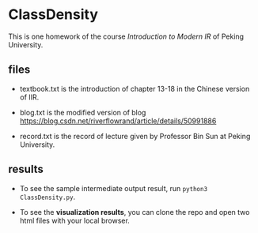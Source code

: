 # ClassDensity
This is one homework of the course *Introduction to Modern IR* of Peking University.

## files

* textbook.txt is the introduction of chapter 13-18 in the Chinese version of IIR.

* blog.txt is the modified version of blog https://blog.csdn.net/riverflowrand/article/details/50991886

* record.txt is the record of lecture given by Professor Bin Sun at Peking University.

## results

* To see the sample intermediate output result, run `python3 ClassDensity.py`.

* To see the **visualization results**, you can clone the repo and open two html files with your local browser.
